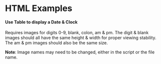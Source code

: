# HTML Examples

#### Use Table to display a Date & Clock
Requires images for digits 0-9, blank, colon, am & pm. The digit & blank images should all have the same height & width for proper viewing stability. The am & pm images should also be the same size. 

**Note**: Image names may need to be changed, either in the script or the file name.

